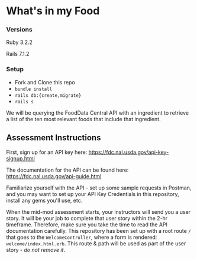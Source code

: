 # What's in my Food

### Versions

Ruby 3.2.2

Rails 7.1.2

### Setup

- Fork and Clone this repo
- `bundle install`
- `rails db:{create,migrate}`
- `rails s`

We will be querying the FoodData Central API with an ingredient to retrieve a list of the ten most relevant foods that include that ingredient.

## Assessment Instructions

First, sign up for an API key here: https://fdc.nal.usda.gov/api-key-signup.html

The documentation for the API can be found here: https://fdc.nal.usda.gov/api-guide.html

Familiarize yourself with the API - set up some sample requests in Postman, and you may want to set up your API Key Credentials in this repository, install any gems you'll use, etc. 

When the mid-mod assessment starts, your instructors will send you a user story. It will be your job to complete that user story within the 2-hr timeframe. Therefore, make sure you take the time to read the API documentation carefully. This repository has been set up with a root route `/` that goes to the `WelcomeController`, where a form is rendered: `welcome/index.html.erb`. This route & path will be used as part of the user story - *do not remove it*. 
